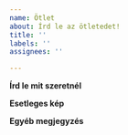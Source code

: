 ```yaml
---
name: Ötlet
about: Írd le az ötletedet!
title: ''
labels: ''
assignees: ''

---
```


**Írd le mit szeretnél**

**Esetleges kép**

**Egyéb megjegyzés**
